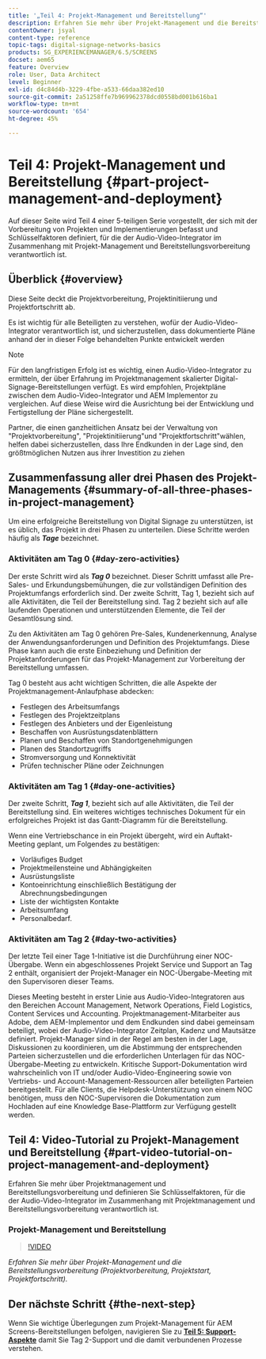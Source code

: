 ```yaml
---
title: '„Teil 4: Projekt-Management und Bereitstellung“'
description: Erfahren Sie mehr über Projekt-Management und die Bereitstellungsvorbereitung (Projektvorbereitung, Projektstart, Projektfortschritt) für AEM Screens.
contentOwner: jsyal
content-type: reference
topic-tags: digital-signage-networks-basics
products: SG_EXPERIENCEMANAGER/6.5/SCREENS
docset: aem65
feature: Overview
role: User, Data Architect
level: Beginner
exl-id: d4c84d4b-3229-4fbe-a533-66daa382ed10
source-git-commit: 2a51258ffe7b969962378dcd0558bd001b616ba1
workflow-type: tm+mt
source-wordcount: '654'
ht-degree: 45%

---
```


# Teil 4: Projekt-Management und Bereitstellung {#part-project-management-and-deployment}

Auf dieser Seite wird Teil 4 einer 5-teiligen Serie vorgestellt, der sich mit der Vorbereitung von Projekten und Implementierungen befasst und Schlüsselfaktoren definiert, für die der Audio-Video-Integrator im Zusammenhang mit Projekt-Management und Bereitstellungsvorbereitung verantwortlich ist.

## Überblick {#overview}

Diese Seite deckt die Projektvorbereitung, Projektinitiierung und Projektfortschritt ab.

Es ist wichtig für alle Beteiligten zu verstehen, wofür der Audio-Video-Integrator verantwortlich ist, und sicherzustellen, dass dokumentierte Pläne anhand der in dieser Folge behandelten Punkte entwickelt werden

>[!NOTE]
>
>Für den langfristigen Erfolg ist es wichtig, einen Audio-Video-Integrator zu ermitteln, der über Erfahrung im Projektmanagement skalierter Digital-Signage-Bereitstellungen verfügt. Es wird empfohlen, Projektpläne zwischen dem Audio-Video-Integrator und AEM Implementor zu vergleichen. Auf diese Weise wird die Ausrichtung bei der Entwicklung und Fertigstellung der Pläne sichergestellt.
>
>Partner, die einen ganzheitlichen Ansatz bei der Verwaltung von &quot;Projektvorbereitung&quot;, &quot;Projektinitiierung&quot;und &quot;Projektfortschritt&quot;wählen, helfen dabei sicherzustellen, dass Ihre Endkunden in der Lage sind, den größtmöglichen Nutzen aus ihrer Investition zu ziehen

## Zusammenfassung aller drei Phasen des Projekt-Managements {#summary-of-all-three-phases-in-project-management}

Um eine erfolgreiche Bereitstellung von Digital Signage zu unterstützen, ist es üblich, das Projekt in drei Phasen zu unterteilen. Diese Schritte werden häufig als ***Tage*** bezeichnet.

### Aktivitäten am Tag 0 {#day-zero-activities}

Der erste Schritt wird als ***Tag 0*** bezeichnet. Dieser Schritt umfasst alle Pre-Sales- und Erkundungsbemühungen, die zur vollständigen Definition des Projektumfangs erforderlich sind. Der zweite Schritt, Tag 1, bezieht sich auf alle Aktivitäten, die Teil der Bereitstellung sind. Tag 2 bezieht sich auf alle laufenden Operationen und unterstützenden Elemente, die Teil der Gesamtlösung sind.

Zu den Aktivitäten am Tag 0 gehören Pre-Sales, Kundenerkennung, Analyse der Anwendungsanforderungen und Definition des Projektumfangs. Diese Phase kann auch die erste Einbeziehung und Definition der Projektanforderungen für das Projekt-Management zur Vorbereitung der Bereitstellung umfassen.

Tag 0 besteht aus acht wichtigen Schritten, die alle Aspekte der Projektmanagement-Anlaufphase abdecken:

* Festlegen des Arbeitsumfangs
* Festlegen des Projektzeitplans
* Festlegen des Anbieters und der Eigenleistung
* Beschaffen von Ausrüstungsdatenblättern
* Planen und Beschaffen von Standortgenehmigungen
* Planen des Standortzugriffs
* Stromversorgung und Konnektivität
* Prüfen technischer Pläne oder Zeichnungen

### Aktivitäten am Tag 1 {#day-one-activities}

Der zweite Schritt, ***Tag 1***, bezieht sich auf alle Aktivitäten, die Teil der Bereitstellung sind. Ein weiteres wichtiges technisches Dokument für ein erfolgreiches Projekt ist das Gantt-Diagramm für die Bereitstellung.

Wenn eine Vertriebschance in ein Projekt übergeht, wird ein Auftakt-Meeting geplant, um Folgendes zu bestätigen:

* Vorläufiges Budget
* Projektmeilensteine und Abhängigkeiten
* Ausrüstungsliste
* Kontoeinrichtung einschließlich Bestätigung der Abrechnungsbedingungen
* Liste der wichtigsten Kontakte
* Arbeitsumfang
* Personalbedarf.

### Aktivitäten am Tag 2 {#day-two-activities}

Der letzte Teil einer Tage 1-Initiative ist die Durchführung einer NOC-Übergabe. Wenn ein abgeschlossenes Projekt Service und Support an Tag 2 enthält, organisiert der Projekt-Manager ein NOC-Übergabe-Meeting mit den Supervisoren dieser Teams.

Dieses Meeting besteht in erster Linie aus Audio-Video-Integratoren aus den Bereichen Account Management, Network Operations, Field Logistics, Content Services und Accounting. Projektmanagement-Mitarbeiter aus Adobe, dem AEM-Implementor und dem Endkunden sind dabei gemeinsam beteiligt, wobei der Audio-Video-Integrator Zeitplan, Kadenz und Mautsätze definiert. Projekt-Manager sind in der Regel am besten in der Lage, Diskussionen zu koordinieren, um die Abstimmung der entsprechenden Parteien sicherzustellen und die erforderlichen Unterlagen für das NOC-Übergabe-Meeting zu entwickeln. Kritische Support-Dokumentation wird wahrscheinlich von IT und/oder Audio-Video-Engineering sowie von Vertriebs- und Account-Management-Ressourcen aller beteiligten Parteien bereitgestellt. Für alle Clients, die Helpdesk-Unterstützung von einem NOC benötigen, muss den NOC-Supervisoren die Dokumentation zum Hochladen auf eine Knowledge Base-Plattform zur Verfügung gestellt werden.

## Teil 4: Video-Tutorial zu Projekt-Management und Bereitstellung {#part-video-tutorial-on-project-management-and-deployment}

Erfahren Sie mehr über Projektmanagement und Bereitstellungsvorbereitung und definieren Sie Schlüsselfaktoren, für die der Audio-Video-Integrator im Zusammenhang mit Projektmanagement und Bereitstellungsvorbereitung verantwortlich ist.

### Projekt-Management und Bereitstellung

>[!VIDEO](https://video.tv.adobe.com/v/28408)

*Erfahren Sie mehr über Projekt-Management und die Bereitstellungsvorbereitung (Projektvorbereitung, Projektstart, Projektfortschritt).*

## Der nächste Schritt {#the-next-step}

Wenn Sie wichtige Überlegungen zum Projekt-Management für AEM Screens-Bereitstellungen befolgen, navigieren Sie zu **[Teil 5: Support-Aspekte](support-considerations.md)** damit Sie Tag 2-Support und die damit verbundenen Prozesse verstehen.
